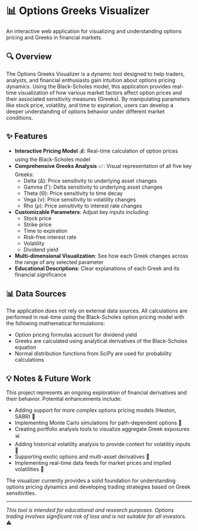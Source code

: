 # 📊 Options Greeks Visualizer

An interactive web application for visualizing and understanding options pricing and Greeks in financial markets.

## 🔍 Overview

The Options Greeks Visualizer is a dynamic tool designed to help traders, analysts, and financial enthusiasts gain intuition about options pricing dynamics. Using the Black-Scholes model, this application provides real-time visualization of how various market factors affect option prices and their associated sensitivity measures (Greeks). By manipulating parameters like stock price, volatility, and time to expiration, users can develop a deeper understanding of options behavior under different market conditions.

## ✨ Features

- **Interactive Pricing Model** 💰: Real-time calculation of option prices using the Black-Scholes model
- **Comprehensive Greeks Analysis** 📈: Visual representation of all five key Greeks:
  - Delta (Δ): Price sensitivity to underlying asset changes
  - Gamma (Γ): Delta sensitivity to underlying asset changes
  - Theta (Θ): Price sensitivity to time decay
  - Vega (ν): Price sensitivity to volatility changes
  - Rho (ρ): Price sensitivity to interest rate changes
- **Customizable Parameters**: Adjust key inputs including:
  - Stock price
  - Strike price
  - Time to expiration
  - Risk-free interest rate
  - Volatility
  - Dividend yield
- **Multi-dimensional Visualization**: See how each Greek changes across the range of any selected parameter
- **Educational Descriptions**: Clear explanations of each Greek and its financial significance

## 📊 Data Sources

The application does not rely on external data sources. All calculations are performed in real-time using the Black-Scholes option pricing model with the following mathematical formulations:

- Option pricing formulas account for dividend yield
- Greeks are calculated using analytical derivatives of the Black-Scholes equation
- Normal distribution functions from SciPy are used for probability calculations

## 💡 Notes & Future Work

This project represents an ongoing exploration of financial derivatives and their behavior. Potential enhancements include:

- Adding support for more complex options pricing models (Heston, SABR) 🧮
- Implementing Monte Carlo simulations for path-dependent options 🎲
- Creating portfolio analysis tools to visualize aggregate Greek exposures 📊
- Adding historical volatility analysis to provide context for volatility inputs 📜
- Supporting exotic options and multi-asset derivatives 🌟
- Implementing real-time data feeds for market prices and implied volatilities 📡

The visualizer currently provides a solid foundation for understanding options pricing dynamics and developing trading strategies based on Greek sensitivities.

---

*This tool is intended for educational and research purposes. Options trading involves significant risk of loss and is not suitable for all investors.* ⚠️

